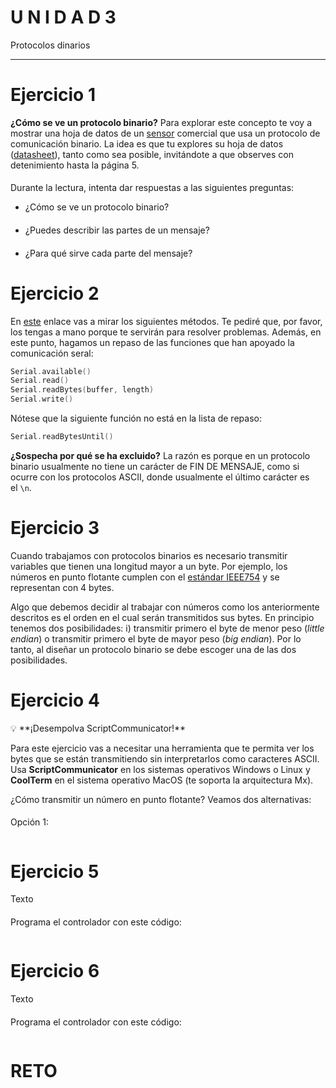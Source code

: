 # U N I D A D  3
Protocolos dinarios
_________________________________________________________________________________________________________________________________________________________________________________________
# Ejercicio 1
**¿Cómo se ve un protocolo binario?** Para explorar este concepto te voy a mostrar una hoja de datos de un [sensor](http://www.chafon.com/productdetails.aspx?pid=382) comercial que usa un protocolo de comunicación binario. La idea es que tu explores su hoja de datos ([datasheet](https://drive.google.com/file/d/1uDtgNkUCknkj3iTkykwhthjLoTGJCcea/view?pli=1)), tanto como sea posible, invitándote a que observes con detenimiento hasta la página 5.
####
Durante la lectura, intenta dar respuestas a las siguientes preguntas:
- ¿Cómo se ve un protocolo binario?

####
- ¿Puedes describir las partes de un mensaje?

####
- ¿Para qué sirve cada parte del mensaje?


# Ejercicio 2
En [este](https://www.arduino.cc/reference/en/language/functions/communication/serial/) enlace vas a mirar los siguientes métodos. Te pediré que, por favor, los tengas a mano porque te servirán para resolver problemas. Además, en este punto, hagamos un repaso de las funciones que han apoyado la comunicación seral:

``` c++
Serial.available()
Serial.read()
Serial.readBytes(buffer, length)
Serial.write()
```
Nótese que la siguiente función no está en la lista de repaso:
``` c++
Serial.readBytesUntil()
```
**¿Sospecha por qué se ha excluido?** La razón es porque en un protocolo binario usualmente no tiene un carácter de FIN DE MENSAJE, como si ocurre con los protocolos ASCII, donde usualmente el último carácter es el `\n`.


# Ejercicio 3
Cuando trabajamos con protocolos binarios es necesario transmitir variables que tienen una longitud mayor a un byte. Por ejemplo, los números en punto flotante cumplen con el [estándar IEEE754](https://www.h-schmidt.net/FloatConverter/IEEE754.html) y se representan con 4 bytes.

Algo que debemos decidir al trabajar con números como los anteriormente descritos es el orden en el cual serán transmitidos sus bytes. En principio tenemos dos posibilidades: i) transmitir primero el byte de menor peso (*little endian*) o transmitir primero el byte de mayor peso (*big endian*). Por lo tanto, al diseñar un protocolo binario se debe escoger una de las dos posibilidades.


# Ejercicio 4
<aside>
💡 **¡Desempolva ScriptCommunicator!**

Para este ejercicio vas a necesitar una herramienta que te permita ver los bytes que se están transmitiendo sin interpretarlos como caracteres ASCII. Usa **ScriptCommunicator** en los sistemas operativos Windows o Linux y **CoolTerm** en el sistema operativo MacOS (te soporta la arquitectura Mx).

</aside>

¿Cómo transmitir un número en punto flotante? Veamos dos alternativas:
####
Opción 1:
``` c++

```

# Ejercicio 5
Texto

####
Programa el controlador con este código:
``` c++

```

# Ejercicio 6
Texto

####
Programa el controlador con este código:
``` c++

```

# RETO
